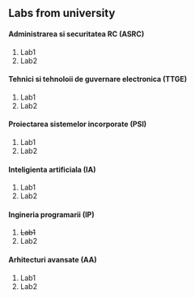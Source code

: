 ## Labs from university


#### Administrarea si securitatea RC (ASRC)

1. Lab1
2. Lab2

#### Tehnici si tehnoloii de guvernare electronica (TTGE)

1. Lab1
2. Lab2

#### Proiectarea sistemelor incorporate (PSI)

1. Lab1
2. Lab2

#### Inteligienta artificiala (IA)

1. Lab1
2. Lab2

#### Ingineria programarii (IP)

1. ~~Lab1~~
2. Lab2

#### Arhitecturi avansate (AA)

1. Lab1
2. Lab2